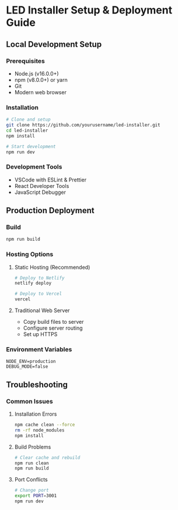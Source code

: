 # LED Installer Setup & Deployment Guide

## Local Development Setup

### Prerequisites
- Node.js (v16.0.0+)
- npm (v8.0.0+) or yarn
- Git
- Modern web browser

### Installation
```bash
# Clone and setup
git clone https://github.com/yourusername/led-installer.git
cd led-installer
npm install

# Start development
npm run dev
```

### Development Tools
- VSCode with ESLint & Prettier
- React Developer Tools
- JavaScript Debugger

## Production Deployment

### Build
```bash
npm run build
```

### Hosting Options
1. Static Hosting (Recommended)
   ```bash
   # Deploy to Netlify
   netlify deploy
   
   # Deploy to Vercel
   vercel
   ```

2. Traditional Web Server
   - Copy build files to server
   - Configure server routing
   - Set up HTTPS

### Environment Variables
```env
NODE_ENV=production
DEBUG_MODE=false
```

## Troubleshooting

### Common Issues
1. Installation Errors
   ```bash
   npm cache clean --force
   rm -rf node_modules
   npm install
   ```

2. Build Problems
   ```bash
   # Clear cache and rebuild
   npm run clean
   npm run build
   ```

3. Port Conflicts
   ```bash
   # Change port
   export PORT=3001
   npm run dev
   ```